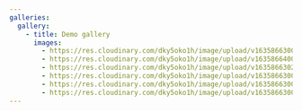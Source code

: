 ```yaml
---
galleries:
  gallery:
    - title: Demo gallery
      images:
        - https://res.cloudinary.com/dky5oko1h/image/upload/v1635866300/services_gycc3d.jpg
        - https://res.cloudinary.com/dky5oko1h/image/upload/v1635866400/sample.jpg
        - https://res.cloudinary.com/dky5oko1h/image/upload/v1635866302/about_b5ced1.jpg
        - https://res.cloudinary.com/dky5oko1h/image/upload/v1635866300/blog_eqnzzq.jpg
        - https://res.cloudinary.com/dky5oko1h/image/upload/v1635866300/contact_u1wuby.jpg
        - https://res.cloudinary.com/dky5oko1h/image/upload/v1635866300/gallery_ar2txv.jpg
---
```

